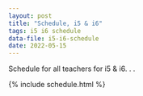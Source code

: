 ```yaml
---
layout: post
title: "Schedule, i5 & i6"
tags: i5 i6 schedule
data-file: i5-i6-schedule
date: 2022-05-15
---
```


Schedule for all teachers for i5 & i6. . .

{% include schedule.html %}
